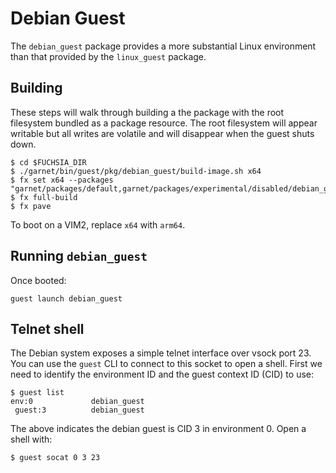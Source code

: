 # Debian Guest

The `debian_guest` package provides a more substantial Linux environment than
that provided by the `linux_guest` package.

## Building

These steps will walk through building a the package with the root filesystem
bundled as a package resource. The root filesystem will appear writable but
all writes are volatile and will disappear when the guest shuts down.

```
$ cd $FUCHSIA_DIR
$ ./garnet/bin/guest/pkg/debian_guest/build-image.sh x64
$ fx set x64 --packages "garnet/packages/default,garnet/packages/experimental/disabled/debian_guest"
$ fx full-build
$ fx pave
```

To boot on a VIM2, replace `x64` with `arm64`.

## Running `debian_guest`

Once booted:

```
guest launch debian_guest
```

## Telnet shell

The Debian system exposes a simple telnet interface over vsock port 23. You can
use the `guest` CLI to connect to this socket to open a shell. First we need to
identify the environment ID and the guest context ID (CID) to use:

```
$ guest list
env:0             debian_guest
 guest:3          debian_guest
```

The above indicates the debian guest is CID 3 in environment 0. Open a shell
with:

```
$ guest socat 0 3 23
```
